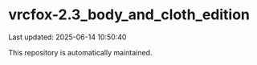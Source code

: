 # vrcfox-2.3_body_and_cloth_edition

Last updated: 2025-06-14 10:50:40

This repository is automatically maintained.
